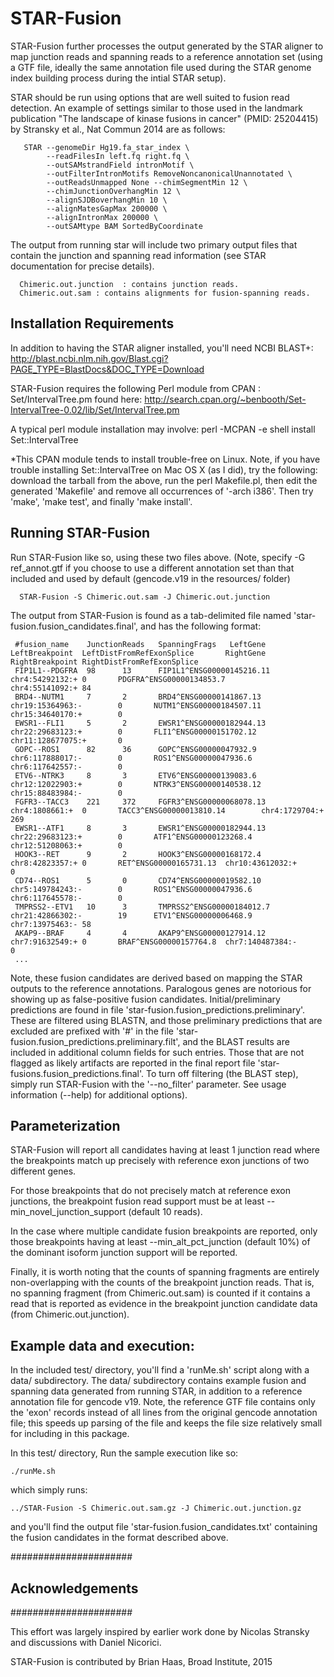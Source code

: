 # STAR-Fusion 

STAR-Fusion further processes the output generated by the STAR aligner to map junction reads and spanning reads to a reference annotation set (using a GTF file, ideally the same annotation file used during the STAR genome index building process during the intial STAR setup).


STAR should be run using options that are well suited to fusion read detection.  An example of settings similar to those used in the landmark publication "The landscape of kinase fusions in cancer" (PMID: 25204415) by Stransky et al., Nat Commun 2014 are as follows:

```
   STAR --genomeDir Hg19.fa_star_index \
        --readFilesIn left.fq right.fq \
        --outSAMstrandField intronMotif \
        --outFilterIntronMotifs RemoveNoncanonicalUnannotated \
        --outReadsUnmapped None --chimSegmentMin 12 \
        --chimJunctionOverhangMin 12 \
        --alignSJDBoverhangMin 10 \
        --alignMatesGapMax 200000 \
        --alignIntronMax 200000 \
        --outSAMtype BAM SortedByCoordinate 
```

The output from running star will include two primary output files that contain the junction and spanning read information (see STAR documentation for precise details).

      Chimeric.out.junction  : contains junction reads.
	  Chimeric.out.sam : contains alignments for fusion-spanning reads.


## Installation Requirements 

  In addition to having the STAR aligner installed, you'll need NCBI BLAST+: 
  http://blast.ncbi.nlm.nih.gov/Blast.cgi?PAGE_TYPE=BlastDocs&DOC_TYPE=Download

  STAR-Fusion requires the following Perl module from CPAN : Set/IntervalTree.pm
  found here:
  http://search.cpan.org/~benbooth/Set-IntervalTree-0.02/lib/Set/IntervalTree.pm

  A typical perl module installation may involve:
  perl -MCPAN -e shell
    install Set::IntervalTree 
 	
  *This CPAN module tends to install trouble-free on Linux.  Note, if you have trouble installing Set::IntervalTree on Mac OS X (as I did), try the following:  download the tarball from the above, run the perl Makefile.pl, then edit the generated 'Makefile' and remove all occurrences of '-arch i386'. Then try 'make', 'make test', and finally 'make install'.


## Running STAR-Fusion 

Run STAR-Fusion like so, using these two files above.  (Note, specify -G ref_annot.gtf if you choose to use a different annotation set than that included and used by default (gencode.v19 in the resources/ folder)

      STAR-Fusion -S Chimeric.out.sam -J Chimeric.out.junction


The output from STAR-Fusion is found as a tab-delimited file named 'star-fusion.fusion_candidates.final', and has the following format:

```
 #fusion_name    JunctionReads   SpanningFrags   LeftGene        LeftBreakpoint  LeftDistFromRefExonSplice       RightGene       RightBreakpoint RightDistFromRefExonSplice
 FIP1L1--PDGFRA  98      13      FIP1L1^ENSG00000145216.11       chr4:54292132:+ 0       PDGFRA^ENSG00000134853.7        chr4:55141092:+ 84
 BRD4--NUTM1     7       2       BRD4^ENSG00000141867.13 chr19:15364963:-        0       NUTM1^ENSG00000184507.11        chr15:34640170:+        0
 EWSR1--FLI1     5       2       EWSR1^ENSG00000182944.13        chr22:29683123:+        0       FLI1^ENSG00000151702.12 chr11:128677075:+       0
 GOPC--ROS1      82      36      GOPC^ENSG00000047932.9  chr6:117888017:-        0       ROS1^ENSG00000047936.6  chr6:117642557:-        0
 ETV6--NTRK3     8       3       ETV6^ENSG00000139083.6  chr12:12022903:+        0       NTRK3^ENSG00000140538.12        chr15:88483984:-        0
 FGFR3--TACC3    221     372     FGFR3^ENSG00000068078.13        chr4:1808661:+  0       TACC3^ENSG00000013810.14        chr4:1729704:+  269
 EWSR1--ATF1     8       3       EWSR1^ENSG00000182944.13        chr22:29683123:+        0       ATF1^ENSG00000123268.4  chr12:51208063:+        0
 HOOK3--RET      9       2       HOOK3^ENSG00000168172.4 chr8:42823357:+ 0       RET^ENSG00000165731.13  chr10:43612032:+        0
 CD74--ROS1      5       0       CD74^ENSG00000019582.10 chr5:149784243:-        0       ROS1^ENSG00000047936.6  chr6:117645578:-        0
 TMPRSS2--ETV1   10      3       TMPRSS2^ENSG00000184012.7       chr21:42866302:-        19      ETV1^ENSG00000006468.9  chr7:13975463:- 58
 AKAP9--BRAF     4       4       AKAP9^ENSG00000127914.12        chr7:91632549:+ 0       BRAF^ENSG00000157764.8  chr7:140487384:-        0
 ...
```

Note, these fusion candidates are derived based on mapping the STAR outputs to the reference annotations.  Paralogous genes are notorious for showing up as false-positive fusion candidates. Initial/preliminary predictions are found in file 'star-fusion.fusion_predictions.preliminary'. These are filtered using BLASTN, and those preliminary predictions that are excluded are prefixed with '#' in the file 'star-fusion.fusion_predictions.preliminary.filt', and the BLAST results are included in additional column fields for such entries.  Those that are not flagged as likely artifacts are reported in the final report file 'star-fusions.fusion_predictions.final'.  To turn off filtering (the BLAST step), simply run STAR-Fusion with the '--no_filter' parameter. See usage information (--help) for additional options).


## Parameterization 

STAR-Fusion will report all candidates having at least 1 junction read where the breakpoints match up precisely with reference exon junctions of two different genes.

For those breakpoints that do not precisely match at reference exon junctions, the breakpoint fusion read support must be at least --min_novel_junction_support (default 10 reads).

In the case where multiple candidate fusion breakpoints are reported, only those breakpoints having at least --min_alt_pct_junction (default 10%) of the dominant isoform junction support will be reported.

Finally, it is worth noting that the counts of spanning fragments are entirely non-overlapping with the counts of the breakpoint junction reads. That is, no spanning fragment (from Chimeric.out.sam) is counted if it contains a read that is reported as evidence in the breakpoint junction candidate data (from Chimeric.out.junction).



## Example data and execution:

In the included test/ directory, you'll find a 'runMe.sh' script along with a data/ subdirectory.  The data/ subdirectory contains example fusion and spanning data generated from running STAR, in addition to a reference annotation file for gencode v19. Note, the reference GTF file contains only the 'exon' records instead of all lines from the original gencode annotation file; this speeds up parsing of the file and keeps the file size relatively small for including in this package.

In this test/ directory, Run the sample execution like so:

    ./runMe.sh

which simply runs:

    ../STAR-Fusion -S Chimeric.out.sam.gz -J Chimeric.out.junction.gz 

and you'll find the output file 'star-fusion.fusion_candidates.txt' containing the fusion candidates in the format described above.



######################
## Acknowledgements ##
######################

This effort was largely inspired by earlier work done by Nicolas Stransky and discussions with Daniel Nicorici.

STAR-Fusion is contributed by Brian Haas, Broad Institute, 2015

